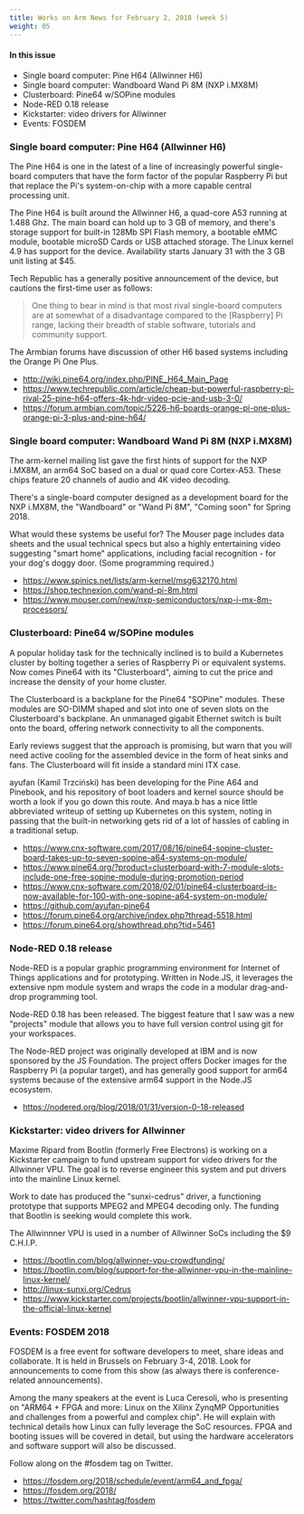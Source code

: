 ```yaml
---
title: Works on Arm News for February 2, 2018 (week 5)
weight: 05
---
```


#### In this issue

* Single board computer: Pine H64 (Allwinner H6)
* Single board computer: Wandboard Wand Pi 8M (NXP i.MX8M)
* Clusterboard: Pine64 w/SOPine modules
* Node-RED 0.18 release
* Kickstarter: video drivers for Allwinner
* Events: FOSDEM

### Single board computer: Pine H64 (Allwinner H6)

The Pine H64 is one in the latest of a line of increasingly powerful
single-board computers that have the form factor of
the popular Raspberry Pi but that replace the Pi's
system-on-chip with a more capable central processing
unit.

The Pine H64 is built around the Allwinner H6, a quad-core
A53 running at 1.488 Ghz. The main board can hold up to
3 GB of memory, and there's storage support for built-in 128Mb SPI Flash memory, 
a bootable eMMC module, bootable microSD Cards or USB attached storage.
The Linux kernel 4.9 has support for the device.
Availability starts January 31 with the 3 GB unit listing
at $45.

Tech Republic has a generally positive announcement of
the device, but cautions the first-time user as follows:

> One thing to bear in mind is that most rival single-board 
computers are at somewhat of a disadvantage compared to the
[Raspberry] Pi range, lacking their breadth of stable software, 
tutorials and community support.

The Armbian forums have discussion of other H6 based
systems including the Orange Pi One Plus.

* http://wiki.pine64.org/index.php/PINE_H64_Main_Page
* https://www.techrepublic.com/article/cheap-but-powerful-raspberry-pi-rival-25-pine-h64-offers-4k-hdr-video-pcie-and-usb-3-0/
* https://forum.armbian.com/topic/5226-h6-boards-orange-pi-one-plus-orange-pi-3-plus-and-pine-h64/

### Single board computer: Wandboard Wand Pi 8M (NXP i.MX8M)

The arm-kernel mailing list gave the first hints of support
for the NXP i.MX8M, an arm64 SoC based on a dual or quad core
Cortex-A53. These chips feature 20 channels of audio and 4K video
decoding. 

There's a single-board computer designed as a development
board for the NXP i.MX8M, the "Wandboard" or "Wand Pi 8M",
"Coming soon" for Spring 2018.

What would these systems be useful for? The Mouser page includes
data sheets and the usual technical specs but also a highly
entertaining video suggesting "smart home" applications,
including facial recognition - for your dog's doggy door.
(Some programming required.)

* https://www.spinics.net/lists/arm-kernel/msg632170.html
* https://shop.technexion.com/wand-pi-8m.html
* https://www.mouser.com/new/nxp-semiconductors/nxp-i-mx-8m-processors/

### Clusterboard: Pine64 w/SOPine modules

A popular holiday task for the technically inclined is
to build a Kubernetes cluster by bolting together a series of
Raspberry Pi or equivalent systems. Now comes Pine64 with
its "Clusterboard", aiming to cut the price and increase
the density of your home cluster.

The Clusterboard is a backplane for the Pine64 "SOPine"
modules. These modules are SO-DIMM shaped and slot into
one of seven slots on the Clusterboard's backplane. An
unmanaged gigabit Ethernet switch is built onto the board,
offering network connectivity to all the components.

Early reviews suggest that the approach is promising,
but warn that you will need active cooling for the
assembled device in the form of heat sinks and fans.
The Clusterboard will fit inside a standard mini ITX case.

ayufan (Kamil Trzciński) has been developing for the
Pine A64 and Pinebook, and his repository of boot loaders
and kernel source should be worth a look if you go
down this route. And maya.b has a nice little abbreviated
writeup of setting up Kubernetes on this system,
noting in passing that the built-in networking
gets rid of a lot of hassles of cabling in a traditional
setup.

* https://www.cnx-software.com/2017/08/16/pine64-sopine-cluster-board-takes-up-to-seven-sopine-a64-systems-on-module/
* https://www.pine64.org/?product=clusterboard-with-7-module-slots-include-one-free-sopine-module-during-promotion-period
* https://www.cnx-software.com/2018/02/01/pine64-clusterboard-is-now-available-for-100-with-one-sopine-a64-system-on-module/
* https://github.com/ayufan-pine64
* https://forum.pine64.org/archive/index.php?thread-5518.html
* https://forum.pine64.org/showthread.php?tid=5461

### Node-RED 0.18 release

Node-RED is a popular graphic programming environment for
Internet of Things applications and for prototyping. Written
in Node.JS, it leverages the extensive npm module system
and wraps the code in a modular drag-and-drop programming
tool.

Node-RED 0.18 has been released. The biggest feature that I
saw was a new "projects" module that allows you to have
full version control using git for your workspaces. 

The Node-RED project was originally developed at IBM and is
now sponsored by the JS Foundation. The project offers
Docker images for the Raspberry Pi (a popular target), and
has generally good support for arm64 systems because of the
extensive arm64 support in the Node.JS ecosystem.

* https://nodered.org/blog/2018/01/31/version-0-18-released

### Kickstarter: video drivers for Allwinner

Maxime Ripard from Bootlin (formerly Free Electrons) is
working on a Kickstarter campaign to fund upstream
support for video drivers for the Allwinner VPU.
The goal is to reverse engineer this system and put
drivers into the mainline Linux kernel.

Work to date has produced the "sunxi-cedrus" driver,
a functioning prototype that supports MPEG2 and MPEG4
decoding only. The funding that Bootlin is seeking would
complete this work.

The Allwinnner VPU is used in a number of Allwinner SoCs
including the $9 C.H.I.P.

* https://bootlin.com/blog/allwinner-vpu-crowdfunding/
* https://bootlin.com/blog/support-for-the-allwinner-vpu-in-the-mainline-linux-kernel/
* http://linux-sunxi.org/Cedrus
* https://www.kickstarter.com/projects/bootlin/allwinner-vpu-support-in-the-official-linux-kernel

### Events: FOSDEM 2018

FOSDEM is a free event for software developers to meet, share ideas
and collaborate. It is held in Brussels on February 3-4, 2018.
Look for announcements to come from this show (as always there
is conference-related announcements).

Among the many speakers at the event is Luca Ceresoli, who is
presenting on "ARM64 + FPGA and more: Linux on the Xilinx ZynqMP
Opportunities and challenges from a powerful and complex chip".
He will explain with technical details how Linux can fully leverage
the SoC resources. FPGA and booting issues will be covered in detail,
but using the hardware accelerators and software support will also
be discussed.

Follow along on the #fosdem tag on Twitter.

* https://fosdem.org/2018/schedule/event/arm64_and_fpga/
* https://fosdem.org/2018/
* https://twitter.com/hashtag/fosdem
